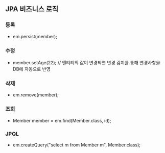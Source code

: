 ## JPA 비즈니스 로직

### 등록
+ em.persist(member);

### 수정
+ member.setAge(22); // 엔티티의 값이 변경되면 변경 감지를 통해 변경사항을 DB에 자동으로 반영

### 삭제
+ em.remove(member);

### 조회
+ Member member = em.find(Member.class, id);

### JPQL
+ em.createQuery("select m from Member m", Member.class);
